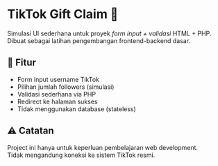 # TikTok Gift Claim 🎁

Simulasi UI sederhana untuk proyek *form input + validasi* HTML + PHP.  
Dibuat sebagai latihan pengembangan frontend-backend dasar.

## 🔧 Fitur
- Form input username TikTok
- Pilihan jumlah followers (simulasi)
- Validasi sederhana via PHP
- Redirect ke halaman sukses
- Tidak menggunakan database (stateless)

## ⚠️ Catatan
Project ini hanya untuk keperluan pembelajaran web development.  
Tidak mengandung koneksi ke sistem TikTok resmi.
